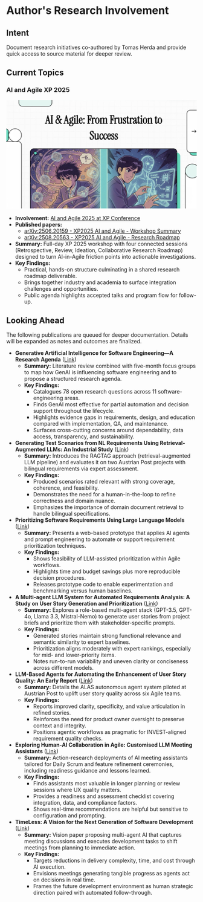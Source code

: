 # Author's Research Involvement

## Intent
Document research initiatives co-authored by Tomas Herda and provide quick access to source material for deeper review.

## Current Topics
### AI and Agile XP 2025
[![AI and Agile XP 2025 session preview](../assets/video-preview/AI_and_Agile_XP_2025.png)](https://www.youtube.com/watch?v=VYZGBN4rHTo)

- **Involvement:** [AI and Agile 2025 at XP Conference](https://conf.researchr.org/home/xp-2025/aiandagile-2025)
- **Published papers:**
  - [arXiv:2506.20159 - XP2025 AI and Agile - Workshop Summary](https://arxiv.org/abs/2506.20159)
  - [arXiv:2508.20563 - XP2025 AI and Agile - Research Roadmap](https://arxiv.org/abs/2508.20563)
- **Summary:** Full-day XP 2025 workshop with four connected sessions (Retrospective, Review, Ideation, Collaborative Research Roadmap) designed to turn AI-in-Agile friction points into actionable investigations.
- **Key Findings:**
  - Practical, hands-on structure culminating in a shared research roadmap deliverable.
  - Brings together industry and academia to surface integration challenges and opportunities.
  - Public agenda highlights accepted talks and program flow for follow-up.

## Looking Ahead
The following publications are queued for deeper documentation. Details will be expanded as notes and outcomes are finalized.

- **Generative Artificial Intelligence for Software Engineering—A Research Agenda** ([Link](https://onlinelibrary.wiley.com/doi/abs/10.1002/spe.70005))
  - **Summary:** Literature review combined with five-month focus groups to map how GenAI is influencing software engineering and to propose a structured research agenda.
  - **Key Findings:**
    - Catalogues 78 open research questions across 11 software-engineering areas.
    - Finds GenAI most effective for partial automation and decision support throughout the lifecycle.
    - Highlights evidence gaps in requirements, design, and education compared with implementation, QA, and maintenance.
    - Surfaces cross-cutting concerns around dependability, data access, transparency, and sustainability.
- **Generating Test Scenarios from NL Requirements Using Retrieval-Augmented LLMs: An Industrial Study** ([Link](https://arxiv.org/abs/2404.12772))
  - **Summary:** Introduces the RAGTAG approach (retrieval-augmented LLM pipeline) and evaluates it on two Austrian Post projects with bilingual requirements via expert assessment.
  - **Key Findings:**
    - Produced scenarios rated relevant with strong coverage, coherence, and feasibility.
    - Demonstrates the need for a human-in-the-loop to refine correctness and domain nuance.
    - Emphasizes the importance of domain document retrieval to handle bilingual specifications.
- **Prioritizing Software Requirements Using Large Language Models** ([Link](https://arxiv.org/abs/2405.01564))
  - **Summary:** Presents a web-based prototype that applies AI agents and prompt engineering to automate or support requirement prioritization techniques.
  - **Key Findings:**
    - Shows feasibility of LLM-assisted prioritization within Agile workflows.
    - Highlights time and budget savings plus more reproducible decision procedures.
    - Releases prototype code to enable experimentation and benchmarking versus human baselines.
- **A Multi-agent LLM System for Automated Requirements Analysis: A Study on User Story Generation and Prioritization** ([Link](https://link.springer.com/chapter/10.1007/978-3-032-04200-2_12))
  - **Summary:** Explores a role-based multi-agent stack (GPT-3.5, GPT-4o, Llama 3.3, Mistral-Nemo) to generate user stories from project briefs and prioritize them with stakeholder-specific prompts.
  - **Key Findings:**
    - Generated stories maintain strong functional relevance and semantic similarity to expert baselines.
    - Prioritization aligns moderately with expert rankings, especially for mid- and lower-priority items.
    - Notes run-to-run variability and uneven clarity or conciseness across different models.
- **LLM-Based Agents for Automating the Enhancement of User Story Quality: An Early Report** ([Link](https://link.springer.com/chapter/10.1007/978-3-031-61154-4_8))
  - **Summary:** Details the ALAS autonomous agent system piloted at Austrian Post to uplift user story quality across six Agile teams.
  - **Key Findings:**
    - Reports improved clarity, specificity, and value articulation in refined stories.
    - Reinforces the need for product owner oversight to preserve context and integrity.
    - Positions agentic workflows as pragmatic for INVEST-aligned requirement quality checks.
- **Exploring Human-AI Collaboration in Agile: Customised LLM Meeting Assistants** ([Link](https://arxiv.org/pdf/2404.14871))
  - **Summary:** Action-research deployments of AI meeting assistants tailored for Daily Scrum and feature refinement ceremonies, including readiness guidance and lessons learned.
  - **Key Findings:**
    - Finds assistants most valuable in longer planning or review sessions where UX quality matters.
    - Provides a readiness and assessment checklist covering integration, data, and compliance factors.
    - Shows real-time recommendations are helpful but sensitive to configuration and prompting.
- **TimeLess: A Vision for the Next Generation of Software Development** ([Link](https://arxiv.org/abs/2411.08507))
  - **Summary:** Vision paper proposing multi-agent AI that captures meeting discussions and executes development tasks to shift meetings from planning to immediate action.
  - **Key Findings:**
    - Targets reductions in delivery complexity, time, and cost through AI execution.
    - Envisions meetings generating tangible progress as agents act on decisions in real time.
    - Frames the future development environment as human strategic direction paired with automated follow-through.
